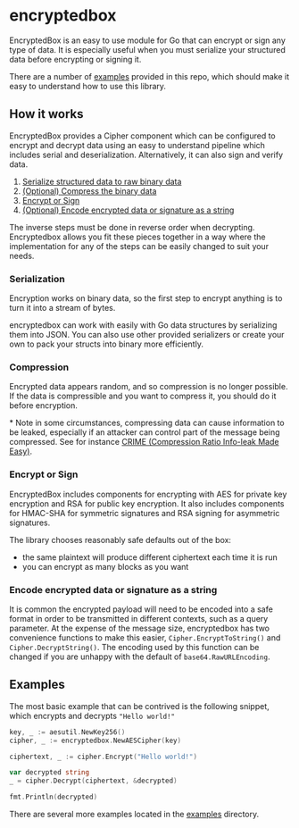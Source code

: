 # encryptedbox

EncryptedBox is an easy to use module for Go that can encrypt or sign any type of data.  It is especially useful when you must serialize your structured data before encrypting or signing it.

There are a number of [examples](./examples/) provided in this repo, which should make it easy to understand how to use this library.

## How it works

EncryptedBox provides a Cipher component which can be configured to encrypt and decrypt data using an easy to understand pipeline which includes serial and deserialization.  Alternatively, it can also sign and verify data.

1. [Serialize structured data to raw binary data](#serialization)
1. [(Optional) Compress the binary data](#compression)
1. [Encrypt or Sign](#encrypt-or-sign)
1. [(Optional) Encode encrypted data or signature as a string](#encode-encrypted-data-or-signature-as-a-string)

The inverse steps must be done in reverse order when decrypting.  Encryptedbox allows you fit these pieces together in a way where the implementation for any of the steps can be easily changed to suit your needs.

### Serialization

Encryption works on binary data, so the first step to encrypt anything is to turn it into a stream of bytes.

encryptedbox can work with easily with Go data structures by serializing them into JSON.  You can also use other provided serializers or create your own to pack your structs into binary more efficiently.

### Compression

Encrypted data appears random, and so compression is no longer possible.  If the data is compressible and you want to compress it, you should do it before encryption.

\* Note in some circumstances, compressing data can cause information to be leaked, especially if an attacker can control part of the message being compressed.  See for instance [CRIME (Compression Ratio Info-leak Made Easy)](https://en.wikipedia.org/wiki/CRIME).

### Encrypt or Sign

EncryptedBox includes components for encrypting with AES for private key encryption and RSA for public key encryption.  It also includes components for HMAC-SHA for symmetric signatures and RSA signing for asymmetric signatures.

The library chooses reasonably safe defaults out of the box:
 * the same plaintext will produce different ciphertext each time it is run
 * you can encrypt as many blocks as you want

### Encode encrypted data or signature as a string

It is common the encrypted payload will need to be encoded into a safe format in order to be transmitted in different contexts, such as a query parameter. At the expense of the message size, encryptedbox has two convenience functions to make this easier, `Cipher.EncryptToString()` and `Cipher.DecryptString()`.  The encoding used by this function can be changed if you are unhappy with the default of `base64.RawURLEncoding`.

## Examples

The most basic example that can be contrived is the following snippet, which encrypts and decrypts `"Hello world!"`

```go
key, _ := aesutil.NewKey256()
cipher, _ := encryptedbox.NewAESCipher(key)

ciphertext, _ := cipher.Encrypt("Hello world!")

var decrypted string
_ = cipher.Decrypt(ciphertext, &decrypted)

fmt.Println(decrypted)
```

There are several more examples located in the [examples](./examples/) directory.

